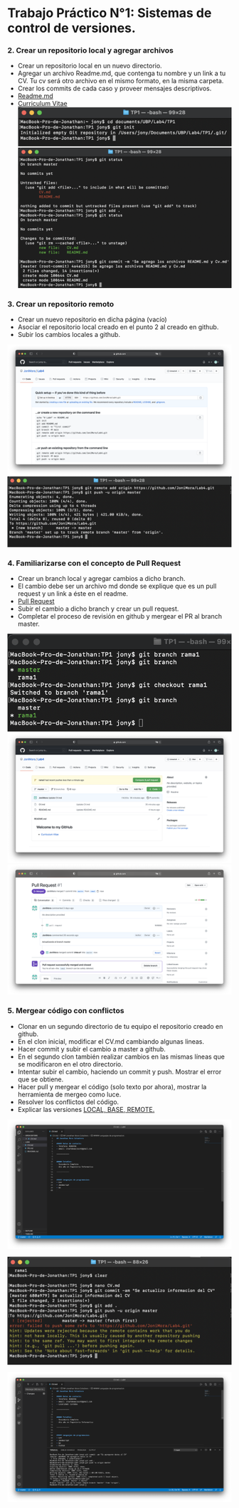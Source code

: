 # Trabajo Práctico N°1: Sistemas de control de versiones.

### 2. Crear un repositorio local y agregar archivos

- Crear un repositorio local en un nuevo directorio.
- Agregar un archivo Readme.md, que contenga tu nombre y un link a tu CV. Tu cv será otro archivo en el mismo formato, en la misma carpeta.
- Crear los commits de cada caso y proveer mensajes descriptivos.
 - [Readme.md](https://github.com/JoniMora/Lab4/blob/master/README.md)
 - [Curriculum Vitae](https://github.com/JoniMora/Lab4/blob/master/CV.md)
![](https://github.com/JoniMora/Ing-Lab4/blob/master/Tp1/Imagen/Creo%20repositorio%20local.png)
![](https://github.com/JoniMora/Ing-Lab4/blob/master/Tp1/Imagen/commit%20readme%20y%20cv.png)

### 3. Crear un repositorio remoto

- Crear un nuevo repositorio en dicha página (vacío)
- Asociar el repositorio local creado en el punto 2 al creado en github.
- Subir los cambios locales a github.

![](https://github.com/JoniMora/Ing-Lab4/blob/master/Tp1/Imagen/Creo%20Repo.png)
![](https://github.com/JoniMora/Ing-Lab4/blob/master/Tp1/Imagen/Asocio%20y%20subo.png)

### 4. Familiarizarse con el concepto de Pull Request

- Crear un branch local y agregar cambios a dicho branch.
 - El cambio debe ser un archivo md donde se explique que es un pull request y un link a éste en el readme.
 - [Pull Request](https://github.com/JoniMora/Lab4/blob/master/PR.md)
- Subir el cambio a dicho branch y crear un pull request.
- Completar el proceso de revisión en github y mergear el PR al branch master.

![](https://github.com/JoniMora/Ing-Lab4/blob/master/Tp1/Imagen/Crear%20branch%20local.png)
![](https://github.com/JoniMora/Ing-Lab4/blob/master/Tp1/Imagen/Subir%20branch.png)
![](https://github.com/JoniMora/Ing-Lab4/blob/master/Tp1/Imagen/Merged.png)

### 5. Mergear código con conflictos

- Clonar en un segundo directorio de tu equipo el repositorio creado en github.
- En el clon inicial, modificar el CV.md cambiando algunas lineas.
- Hacer commit y subir el cambio a master a github.
- En el segundo clon también realizar cambios en las mismas líneas que se modificaron en el otro directorio.
- Intentar subir el cambio, haciendo un commit y push. Mostrar el error que se obtiene.
- Hacer pull y mergear el código (solo texto por ahora), mostrar la herramienta de mergeo como luce.
- Resolver los conflictos del código.
- Explicar las versiones [LOCAL, BASE, REMOTE.](https://github.com/JoniMora/Lab4/blob/master/README.md)


![](https://github.com/JoniMora/Ing-Lab4/blob/master/Tp1/Imagen/Clonar%20repo.png)

![](https://github.com/JoniMora/Ing-Lab4/blob/master/Tp1/Imagen/Error%20push.png)

![](https://github.com/JoniMora/Ing-Lab4/blob/master/Tp1/Imagen/Se%20subio%20el%20clon.png)

